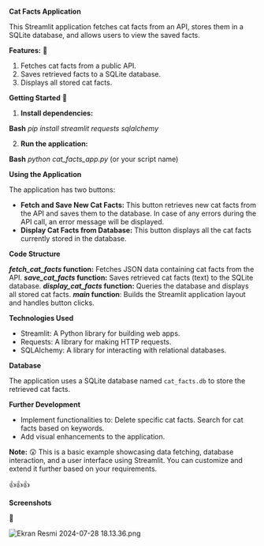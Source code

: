 **Cat Facts Application**

This Streamlit application fetches cat facts from an API, stores them in a SQLite database, and allows users to view the saved facts.

**Features:**
:arrow_down_small:
1. Fetches cat facts from a public API.
2. Saves retrieved facts to a SQLite database.
3. Displays all stored cat facts.

****Getting Started****
:arrow_down_small:
1. **Install dependencies:**

 **Bash**
 _pip install streamlit requests sqlalchemy_

2. **Run the application:**

**Bash**
_python cat_facts_app.py_ (or your script name)


****Using the Application****

The application has two buttons:

* **Fetch and Save New Cat Facts:** This button retrieves new cat facts from the API and saves them to the database. In case of any errors during the API call, an error message will be displayed.
* **Display Cat Facts from Database:** This button displays all the cat facts currently stored in the database.

**Code Structure**


**_fetch_cat_facts_ function:** Fetches JSON data containing cat facts from the API.
**_save_cat_facts_ function:** Saves retrieved cat facts (text) to the SQLite database.
**_display_cat_facts_ function:** Queries the database and displays all stored cat facts.
**_main_ function**: Builds the Streamlit application layout and handles button clicks.

**Technologies Used**

* Streamlit: A Python library for building web apps.
* Requests: A library for making HTTP requests.
* SQLAlchemy: A library for interacting with relational databases.


**Database**

The application uses a SQLite database named `cat_facts.db` to store the retrieved cat facts.

**Further Development**

* Implement functionalities to:
Delete specific cat facts.
Search for cat facts based on keywords.
* Add visual enhancements to the application.

**Note:**
:astonished:
This is a basic example showcasing data fetching, database interaction, and a user interface using Streamlit. You can customize and extend it further based on your requirements.

:+1::+1::+1:

**Screenshots**

:camera_flash:

![Ekran Resmi 2024-07-28 18.13.36.png](..%2F..%2FEkran%20Resmi%202024-07-28%2018.13.36.png)
